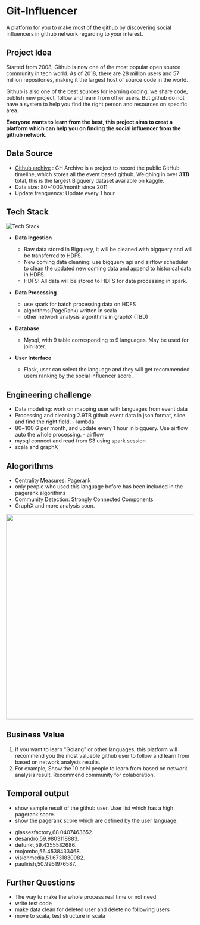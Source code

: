 # Git-Influencer

A platform for you to make most of the github by discovering social influencers in github network regarding to your interest.

## Project Idea
Started from 2008, Github is now one of the most popular open source community in tech world. As of 2018, there are 28 million users and 57 million repositories, making it the largest host of source code in the world. 

Github is also one of the best sources for learning coding, we share code, publish new project, follow and learn from other users. But github do not have a system to help you find the right person and resources on specific area.

**Everyone wants to learn from the best, this project aims to creat a platform which can help you on finding the social influencer from the github network.**

## Data Source
* [Github archive](https://www.gharchive.org/) : GH Archive is a project to record the public GitHub timeline, which stores all the event based github. Weighing in over **3TB** total, this is the largest Bigquery dataset available on kaggle.
* Data size: 80~100G/month since 2011
* Update frenquency: Update every 1 hour

## Tech Stack 

![Tech Stack](https://raw.githubusercontent.com/catherinesdataanalytics/LearnFromBest/master/pics/tech_flow_V4.png)

* **Data Ingestion**
   - Raw data stored in Bigquery, it will be cleaned with bigquery and will be transferred to HDFS.
   - New coming data cleaning: use bigquery api and airflow scheduler to clean the updated new coming data and append to historical data in HDFS.
   - HDFS: All data will be stored to HDFS for data processing in spark.

* **Data Processing** 
   - use spark for batch processing data on HDFS
   - algorithms(PageRank) written in scala 
   - other network analysis algorithms in graphX (TBD)

* **Database** 
   - Mysql, with 9 table corresponding to 9 languages. May be used for join later.

* **User Interface** 
   - Flask, user can select the language and they will get recommended users ranking by the social influencer score.

## Engineering challenge
* Data modeling: work on mapping user with languages from event data
* Processing and cleaning 2.9TB github event data in json format, slice and find the right field. - lambda 
* 80~100 G per month, and update every 1 hour in bigquery. Use airflow auto the whole processing. - airflow
* mysql connect and read from S3 using spark session 
* scala and graphX

## Alogorithms
* Centrality Measures: Pagerank 
* only people who used this language before has been included in the pagerank algorithms
* Community Detection: Strongly Connected Components
* GraphX and more analysis soon.
<img src="https://raw.githubusercontent.com/catherinesdataanalytics/LearnFromBest/master/pics/graphSpark.png " width="550">

## Business Value
1. If you want to learn "Golang" or other languages, this platform will recommend you the most valueble github user to follow and learn from based on network analysis results.
2. For example, Show the 10 or N people to learn from based on network analysis result.
Recommend community for colaboration.

## Temporal output
* show sample result of the github user. User list which has a high pagerank score.
* show the pagerank score which are defined by the user language.

- glassesfactory,68.0407463652.
- desandro,59.9803118883.
- defunkt,59.4355582686.
- mojombo,56.4538433468.
- visionmedia,51.6731830982.
- paulirish,50.9951976587.


## Further Questions
* The way to make the whole process real time or not need
* write test code 
* make data clean for deleted user and delete no following users
* move to scala, test structure in scala 
